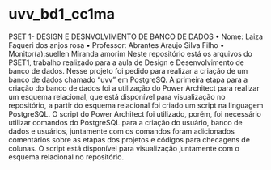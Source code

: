 # uvv_bd1_cc1ma
PSET 1- DESIGN E DESNVOLVIMENTO DE BANCO DE DADOS 
•	Nome: Laiza Faqueri dos anjos rosa 
•	Professor: Abrantes Araujo Silva Filho 
•	Monitor(a):suellen Miranda amorim 
  Neste repositório está os arquivos do PSET1, trabalho realizado para a aula de Design e Desenvolvimento de banco de dados. Nesse projeto foi pedido para realizar a criação de um banco de dados chamado “uvv” em PostgreSQ. A primeira etapa para a criação do banco de dados foi a utilização do Power Architect para realizar um esquema relacional, que está disponível para visualização no repositório, a partir do esquema relacional foi criado um script na linguagem PostgreSQL.
  O script do Power Architect foi utilizado, porém, foi necessário utilizar comandos do PostgreSQL para a criação do usuário, banco de dados e usuários, juntamente com os comandos foram adicionados comentários sobre as etapas dos projetos e códigos para checagens de colunas. O script está disponível para visualização juntamente com o esquema relacional no repositório.



